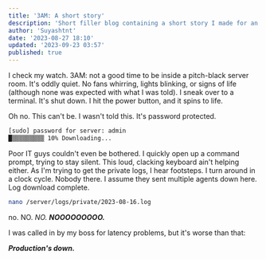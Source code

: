 ```yaml
---
title: '3AM: A short story'
description: 'Short filler blog containing a short story I made for an English project'
author: 'Suyashtnt'
date: '2023-08-27 18:10'
updated: '2023-09-23 03:57'
published: true
---
```


I check my watch. 3AM: not a good time to be inside a pitch-black server room. It's oddly quiet. No fans whirring, lights blinking, or signs of life (although none was expected with what I was told). I sneak over to a terminal. It's shut down. I hit the power button, and it spins to life.

Oh no.
This can't be.
I wasn't told this.
It's password protected.

```sh
[sudo] password for server: admin
█▒▒▒▒▒▒▒▒▒ 10% Downloading...
```

Poor IT guys couldn't even be bothered. I quickly open up a command prompt, trying to stay silent. This loud, clacking keyboard ain't helping either. As I'm trying to get the private logs, I hear footsteps. I turn around in a clock cycle. Nobody there. I assume they sent multiple agents down here. Log download complete.

```sh
nano /server/logs/private/2023-08-16.log
```

no. NO. _NO._ **_NOOOOOOOOO._**

I was called in by my boss for latency problems, but it's worse than that:

**_Production's down._**
